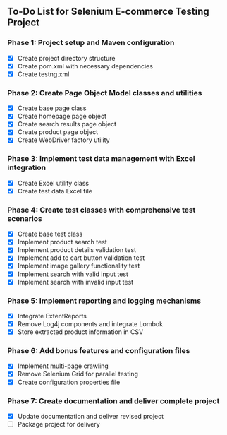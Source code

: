 ## To-Do List for Selenium E-commerce Testing Project

### Phase 1: Project setup and Maven configuration
- [x] Create project directory structure
- [x] Create pom.xml with necessary dependencies
- [x] Create testng.xml

### Phase 2: Create Page Object Model classes and utilities
- [x] Create base page class
- [x] Create homepage page object
- [x] Create search results page object
- [x] Create product page object
- [x] Create WebDriver factory utility

### Phase 3: Implement test data management with Excel integration
- [x] Create Excel utility class
- [x] Create test data Excel file

### Phase 4: Create test classes with comprehensive test scenarios
- [x] Create base test class
- [x] Implement product search test
- [x] Implement product details validation test
- [x] Implement add to cart button validation test
- [x] Implement image gallery functionality test
- [x] Implement search with valid input test
- [x] Implement search with invalid input test

### Phase 5: Implement reporting and logging mechanisms
- [x] Integrate ExtentReports
- [x] Remove Log4j components and integrate Lombok
- [x] Store extracted product information in CSV

### Phase 6: Add bonus features and configuration files
- [x] Implement multi-page crawling
- [x] Remove Selenium Grid for parallel testing
- [x] Create configuration properties file

### Phase 7: Create documentation and deliver complete project
- [x] Update documentation and deliver revised project
- [ ] Package project for delivery
